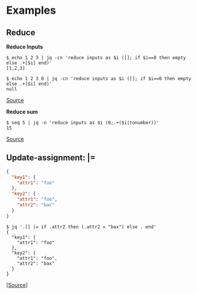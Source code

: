 # Examples

## Reduce

**Reduce Inputs**

```console
$ echo 1 2 3 | jq -cn 'reduce inputs as $i ([]; if $i==0 then empty else .+[$i] end)'
[1,2,3]

$ echo 1 2 3 0 | jq -cn 'reduce inputs as $i ([]; if $i==0 then empty else .+[$i] end)'
null
```

[Source](https://github.com/stedolan/jq/issues/873#issuecomment-125393055)

**Reduce sum**

```console
$ seq 5 | jq -n 'reduce inputs as $i (0;.+($i|tonumber))'
15
```

[Source](https://stackoverflow.com/a/74687036/7460613)

## Update-assignment: |=

```json
{
  "key1": {
    "attr1": "foo"
  },
  "key2": {
    "attr1": "foo",
    "attr2": "bar"
  }
}
```

```console
$ jq '.[] |= if .attr2 then (.attr2 = "bax") else . end'
{
  "key1": {
    "attr1": "foo"
  },
  "key2": {
    "attr1": "foo",
    "attr2": "bax"
  }
}
```

[[Source]](https://github.com/stedolan/jq/issues/873#issuecomment-125385615)

